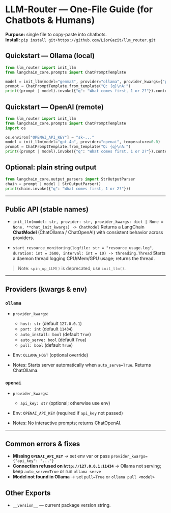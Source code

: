 # LLM-Router — One-File Guide (for Chatbots & Humans)

**Purpose:** single file to copy-paste into chatbots.  
**Install:** `pip install git+https://github.com/LiorGazit/llm_router.git`

## Quickstart — Ollama (local)
```python
from llm_router import init_llm
from langchain_core.prompts import ChatPromptTemplate

model = init_llm(model="gemma3", provider="ollama", provider_kwargs={"pull": True}, temperature=0.0)
prompt = ChatPromptTemplate.from_template("Q: {q}\nA:")
print((prompt | model).invoke({"q": "What comes first, 1 or 2?"}).content)
```

## Quickstart — OpenAI (remote)

```python
from llm_router import init_llm
from langchain_core.prompts import ChatPromptTemplate
import os

os.environ["OPENAI_API_KEY"] = "sk-..."
model = init_llm(model="gpt-4o", provider="openai", temperature=0.0)
prompt = ChatPromptTemplate.from_template("Q: {q}\nA:")
print((prompt | model).invoke({"q": "What comes first, 1 or 2?"}).content)
```

## Optional: plain string output

```python
from langchain_core.output_parsers import StrOutputParser
chain = prompt | model | StrOutputParser()
print(chain.invoke({"q": "What comes first, 1 or 2?"}))
```

---

## Public API (stable names)

* `init_llm(model: str, provider: str, provider_kwargs: dict | None = None, **chat_init_kwargs) -> ChatModel`
  Returns a LangChain **ChatModel** (ChatOllama / ChatOpenAI) with consistent behavior across providers.

* `start_resource_monitoring(logfile: str = "resource_usage.log", duration: int = 3600, interval: int = 10) -> threading.Thread`
  Starts a daemon thread logging CPU/Mem/GPU usage; returns the thread.

> Note: `spin_up_LLM()` is deprecated; use `init_llm()`.

---

## Providers (kwargs & env)

### `ollama`

* `provider_kwargs`:

  * `host: str` (default `127.0.0.1`)
  * `port: int` (default `11434`)
  * `auto_install: bool` (default `True`)
  * `auto_serve: bool` (default `True`)
  * `pull: bool` (default `True`)
* Env: `OLLAMA_HOST` (optional override)
* Notes: Starts server automatically when `auto_serve=True`. Returns ChatOllama.

### `openai`

* `provider_kwargs`:

  * `api_key: str` (optional; otherwise use env)
* Env: `OPENAI_API_KEY` (required if `api_key` not passed)
* Notes: No interactive prompts; returns ChatOpenAI.

---

## Common errors & fixes

* **Missing `OPENAI_API_KEY`** → set env var or pass `provider_kwargs={"api_key": "..."}`
* **Connection refused on `http://127.0.0.1:11434`** → Ollama not serving; keep `auto_serve=True` or run `ollama serve`
* **Model not found in Ollama** → set `pull=True` or `ollama pull <model>`  

## Other Exports
- `__version__` — current package version string.